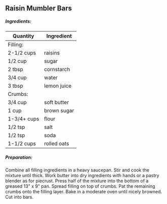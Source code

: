 ## Raisin Mumbler Bars

##### Ingredients:

| Quantity    | Ingredient  |
|-------------|-------------|
| Filling:    |             |
| 2-1/2 cups  | raisins     |
| 1/2 cup     | sugar       |
| 2 tbsp      | cornstarch  |
| 3/4 cup     | water       |
| 3 tbsp      | lemon juice |
| Crumbs:     |             |
| 3/4 cup     | soft butter |
| 1 cup       | brown sugar |
| 1-3/4+ cups | flour       |
| 1/2 tsp     | salt        |
| 1/2 tsp     | soda        |
| 1-1/2 cups  | rolled oats |

##### Preparation:
Combine all filling ingredients in a heavy saucepan.  Stir and cook the mixture until thick.
Work butter into dry ingredients with hands or a pastry blender as for piecrust. Press half
of the mixture into the bottom of a greased 13" x 9" pan.  Spread filling on top of crumbs.
Pat the remaining crumbs onto the filling layer.  Bake in a moderate oven until nicely browned.
Cut into bars. 
